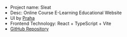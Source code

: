- Project name: Sleat
- Desc: Online Course E-Learning Educational Website
- UI by [Praha](https://www.figma.com/@praha)
- Frontend Technology: React + TypeScript + Vite
- [GitHub Repository](https://github.com/JosephOluOlofinte/sleat.git) 

